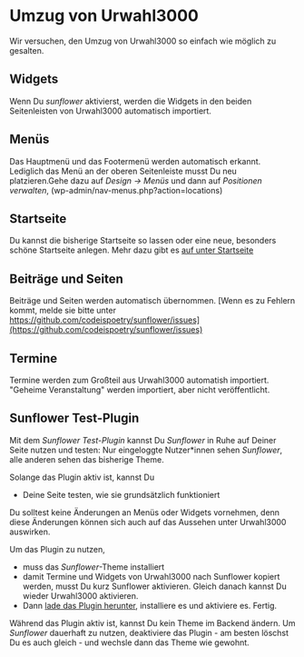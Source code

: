 # Umzug von Urwahl3000

Wir versuchen, den Umzug von Urwahl3000 so einfach wie möglich zu gesalten.

## Widgets
Wenn Du *sunflower* aktivierst, werden die Widgets in den beiden Seitenleisten von Urwahl3000 automatisch importiert.

## Menüs
Das Hauptmenü und das Footermenü werden automatisch erkannt. Lediglich das Menü an der oberen Seitenleiste musst Du neu platzieren.Gehe dazu auf *Design -> Menüs* und dann auf *Positionen verwalten*, (wp-admin/nav-menus.php?action=locations)

## Startseite
Du kannst die bisherige Startseite so lassen oder eine neue, besonders schöne Startseite anlegen. Mehr dazu gibt es
[auf unter Startseite](homepage.md)

## Beiträge und Seiten 
Beiträge und Seiten werden automatisch übernommen. [Wenn es zu Fehlern kommt, melde sie bitte unter https://github.com/codeispoetry/sunflower/issues](https://github.com/codeispoetry/sunflower/issues)

## Termine
Termine werden zum Großteil aus Urwahl3000 automatish importiert.
"Geheime Veranstaltung" werden importiert, aber nicht veröffentlicht.

## Sunflower Test-Plugin
Mit dem *Sunflower Test-Plugin* kannst Du *Sunflower* in Ruhe auf Deiner Seite nutzen und testen: Nur eingeloggte Nutzer*innen sehen *Sunflower*, alle anderen sehen das bisherige Theme.

Solange das Plugin aktiv ist, kannst Du

- Deine Seite testen, wie sie grundsätzlich funktioniert


Du solltest keine Änderungen an Menüs oder Widgets vornehmen, denn diese Änderungen können sich auch auf das Aussehen unter Urwahl3000 auswirken.

Um das Plugin zu nutzen, 

- muss das *Sunflower*-Theme installiert
- damit Termine und Widgets von Urwahl3000 nach Sunflower kopiert werden, musst Du kurz Sunflower aktivieren. Gleich danach kannst Du wieder Urwahl3000 aktivieren.
- Dann [lade das Plugin herunter](https://sunflower-theme.de/updateserver/sunflower-move.zip), installiere es und aktiviere es. Fertig.

Während das Plugin aktiv ist, kannst Du kein Theme im Backend ändern. Um *Sunflower* dauerhaft zu nutzen, deaktiviere das Plugin -  am besten löschst Du es auch gleich - und wechsle dann das Theme wie gewohnt. 